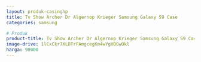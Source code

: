 ```yaml
---
layout: produk-casinghp
title: Tv Show Archer Dr Algernop Krieger Samsung Galaxy S9 Case
categories: samsung

# Produk
product-title: Tv Show Archer Dr Algernop Krieger Samsung Galaxy S9 Case
image-drive: 1lCxCkr7XLDTrFAmgcegKm4wYgHOGwOkl
harga: 90000
---
```

